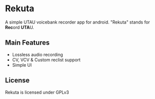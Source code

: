 # Rekuta

A simple UTAU voicebank recorder app for android. "Rekuta" stands for **Rec**ord **UTA**U.

## Main Features

- Lossless audio recording
- CV, VCV & Custom reclist support
- Simple UI

## License

Rekuta is licensed under GPLv3